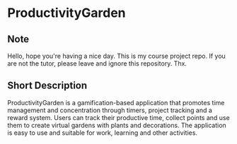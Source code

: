 # ProductivityGarden
## Note
Hello, hope you're having a nice day. This is my course project repo. If you are not the tutor, please leave and ignore this repository. Thx.

## Short Description
ProductivityGarden is a gamification-based application that promotes time management and concentration through timers, project tracking and a reward system.
Users can track their productive time, collect points and use them to create virtual gardens with plants and decorations.
The application is easy to use and suitable for work, learning and other activities.